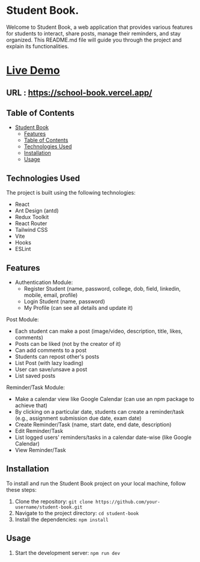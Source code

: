 # Student Book.

Welcome to Student Book, a web application that provides various features for students to interact, share posts, manage their reminders, and stay organized. This README.md file will guide you through the project and explain its functionalities.

# [Live Demo](https://school-book.vercel.app/)
## URL : https://school-book.vercel.app/

## Table of Contents

- [Student Book](#student-book)
  - [Features](#features)
  - [Table of Contents](#table-of-contents)
  - [Technologies Used](#technologies-used)
  - [Installation](#installation)
  - [Usage](#usage)

## Technologies Used

The project is built using the following technologies:

- React
- Ant Design (antd)
- Redux Toolkit
- React Router
- Tailwind CSS
- Vite
- Hooks
- ESLint


## Features

- Authentication Module:
  - Register Student (name, password, college, dob, field, linkedin, mobile, email, profile)
  - Login Student (name, password)
  - My Profile (can see all details and update it)

Post Module:
  - Each student can make a post (image/video, description, title, likes, comments)
  - Posts can be liked (not by the creator of it)
  - Can add comments to a post
  - Students can repost other's posts
  - List Post (with lazy loading)
  - User can save/unsave a post
  - List saved posts

Reminder/Task Module:
  - Make a calendar view like Google Calendar (can use an npm package to achieve that)
  - By clicking on a particular date, students can create a reminder/task (e.g., assignment submission due date, exam date)
  - Create Reminder/Task (name, start date, end date, description)
  - Edit Reminder/Task
  - List logged users' reminders/tasks in a calendar date-wise (like Google Calendar)
  - View Reminder/Task


## Installation

To install and run the Student Book project on your local machine, follow these steps:

1. Clone the repository: `git clone https://github.com/your-username/student-book.git`
2. Navigate to the project directory: `cd student-book`
3. Install the dependencies: `npm install`

## Usage

1. Start the development server: `npm run dev`



